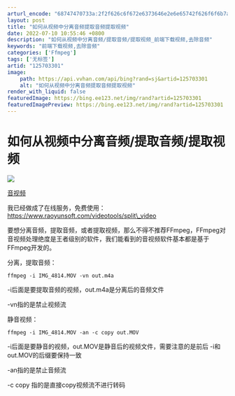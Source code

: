 ```yaml
---
arturl_encode: "68747470733a:2f2f626c6f672e6373646e2e6e65742f626f6f6b7a68616e2f:61727469636c652f64657461696c732f313235373033333031"
layout: post
title: "如何从视频中分离音频提取音频提取视频"
date: 2022-07-10 10:55:46 +0800
description: "如何从视频中分离音频/提取音频/提取视频_前端下载视频,去除音频"
keywords: "前端下载视频,去除音频"
categories: ['Ffmpeg']
tags: ['无标签']
artid: "125703301"
image:
    path: https://api.vvhan.com/api/bing?rand=sj&artid=125703301
    alt: "如何从视频中分离音频提取音频提取视频"
render_with_liquid: false
featuredImage: https://bing.ee123.net/img/rand?artid=125703301
featuredImagePreview: https://bing.ee123.net/img/rand?artid=125703301
---
```


# 如何从视频中分离音频/提取音频/提取视频

![](https://img-home.csdnimg.cn/images/20240711112329.png)

[音视频](https://so.csdn.net/so/search/s.do?q=%E9%9F%B3%E8%A7%86%E9%A2%91&t=all&o=vip&s=&l=&f=&viparticle=&from_tracking_code=tag_word&from_code=app_blog_art)

我已经做成了在线服务，免费使用：https://www.raoyunsoft.com/videotools/split\_video

要想分离音频，提取音频，或者提取视频，那么不得不推荐FFmpeg，FFmpeg对音视频处理绝度是王者级别的软件，我们能看到的音视频软件基本都是基于FFmpeg开发的。
  
分离，提取音频：

```
ffmpeg -i IMG_4814.MOV -vn out.m4a

```

-i后面是要提取音频的视频，out.m4a是分离后的音频文件
  
-vn指的是禁止视频流

静音视频：

```
ffmpeg -i IMG_4814.MOV -an -c copy out.MOV

```

-i后面是要静音的视频，out.MOV是静音后的视频文件，需要注意的是前后 -i和 out.MOV的后缀要保持一致
  
-an指的是禁止音频流
  
-c copy 指的是直接copy视频流不进行转码
